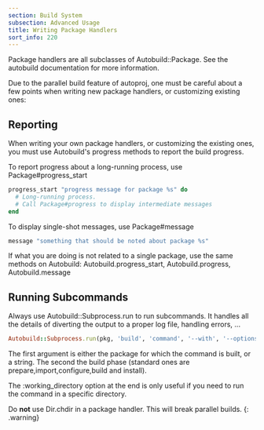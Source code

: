 ```yaml
---
section: Build System
subsection: Advanced Usage
title: Writing Package Handlers
sort_info: 220
---
```


Package handlers are all subclasses of Autobuild::Package. See the autobuild
documentation for more information.

Due to the parallel build feature of autoproj, one must be careful about a few
points when writing new package handlers, or customizing existing ones:

Reporting
---------
When writing your own package handlers, or customizing the existing ones, you
must use Autobuild's progress methods to report the build progress.

To report progress about a long-running process, use Package#progress_start

~~~ ruby
progress_start "progress message for package %s" do
  # Long-running process.
  # Call Package#progress to display intermediate messages
end
~~~

To display single-shot messages, use Package#message

~~~ ruby
message "something that should be noted about package %s"
~~~

If what you are doing is not related to a single package, use the same methods
on Autobuild: Autobuild.progress_start, Autobuild.progress, Autobuild.message

Running Subcommands
-------------------
Always use Autobuild::Subprocess.run to run subcommands. It handles all the
details of diverting the output to a proper log file, handling errors, ...

~~~ ruby
Autobuild::Subprocess.run(pkg, 'build', 'command', '--with', '--options', :working_directory => pkg.srcdir)
~~~

The first argument is either the package for which the command is built, or a
string. The second the build phase (standard ones are
prepare,import,configure,build and install).

The :working_directory option at the end is only useful if you need to run the
command in a specific directory.

Do __not__ use Dir.chdir in a package handler. This will break parallel builds.
{: .warning}

